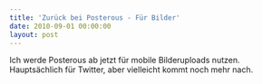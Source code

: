 ```yaml
---
title: 'Zurück bei Posterous - Für Bilder'
date: 2010-09-01 00:00:00 
layout: post
---
```

Ich werde Posterous ab jetzt für mobile Bilderuploads nutzen. Hauptsächlich für Twitter, aber vielleicht kommt noch mehr nach.
